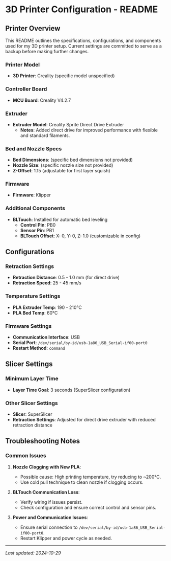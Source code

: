 # 3D Printer Configuration - README

## Printer Overview
This README outlines the specifications, configurations, and components used for my 3D printer setup. Current settings are committed to serve as a backup before making further changes.

### Printer Model
- **3D Printer**: Creality (specific model unspecified)

### Controller Board
- **MCU Board**: Creality V4.2.7

### Extruder
- **Extruder Model**: Creality Sprite Direct Drive Extruder
  - **Notes**: Added direct drive for improved performance with flexible and standard filaments.

### Bed and Nozzle Specs
- **Bed Dimensions**: (specific bed dimensions not provided)
- **Nozzle Size**: (specific nozzle size not provided)
- **Z-Offset**: 1.15 (adjustable for first layer squish)

### Firmware
- **Firmware**: Klipper

### Additional Components
- **BLTouch**: Installed for automatic bed leveling
  - **Control Pin**: PB0
  - **Sensor Pin**: PB1
  - **BLTouch Offset**: X: 0, Y: 0, Z: 1.0 (customizable in config)
  
## Configurations

### Retraction Settings
- **Retraction Distance**: 0.5 - 1.0 mm (for direct drive)
- **Retraction Speed**: 25 - 45 mm/s

### Temperature Settings
- **PLA Extruder Temp**: 190 - 210°C
- **PLA Bed Temp**: 60°C

### Firmware Settings
- **Communication Interface**: USB
- **Serial Port**: `/dev/serial/by-id/usb-1a86_USB_Serial-if00-port0`
- **Restart Method**: `command`

## Slicer Settings

### Minimum Layer Time
- **Layer Time Goal**: 3 seconds (SuperSlicer configuration)

### Other Slicer Settings
- **Slicer**: SuperSlicer
- **Retraction Settings**: Adjusted for direct drive extruder with reduced retraction distance

## Troubleshooting Notes

### Common Issues
1. **Nozzle Clogging with New PLA**:
   - Possible cause: High printing temperature, try reducing to ~200°C.
   - Use cold pull technique to clean nozzle if clogging occurs.
   
2. **BLTouch Communication Loss**:
   - Verify wiring if issues persist.
   - Check configuration and ensure correct control and sensor pins.

3. **Power and Communication Issues**:
   - Ensure serial connection to `/dev/serial/by-id/usb-1a86_USB_Serial-if00-port0`.
   - Restart Klipper and power cycle as needed.

---

_Last updated: 2024-10-29_

